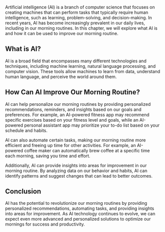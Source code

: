 

Artificial intelligence (AI) is a branch of computer science that focuses on creating machines that can perform tasks that typically require human intelligence, such as learning, problem-solving, and decision-making. In recent years, AI has become increasingly prevalent in our daily lives, including in our morning routines. In this chapter, we will explore what AI is and how it can be used to improve our morning routine.

What is AI?
-----------

AI is a broad field that encompasses many different technologies and techniques, including machine learning, natural language processing, and computer vision. These tools allow machines to learn from data, understand human language, and perceive the world around them.

How Can AI Improve Our Morning Routine?
---------------------------------------

AI can help personalize our morning routines by providing personalized recommendations, reminders, and insights based on our goals and preferences. For example, an AI-powered fitness app may recommend specific exercises based on your fitness level and goals, while an AI-powered personal assistant app may prioritize your to-do list based on your schedule and habits.

AI can also automate certain tasks, making our morning routine more efficient and freeing up time for other activities. For example, an AI-powered coffee maker can automatically brew coffee at a specific time each morning, saving you time and effort.

Additionally, AI can provide insights into areas for improvement in our morning routine. By analyzing data on our behavior and habits, AI can identify patterns and suggest changes that can lead to better outcomes.

Conclusion
----------

AI has the potential to revolutionize our morning routines by providing personalized recommendations, automating tasks, and providing insights into areas for improvement. As AI technology continues to evolve, we can expect even more advanced and personalized solutions to optimize our mornings for success and productivity.


